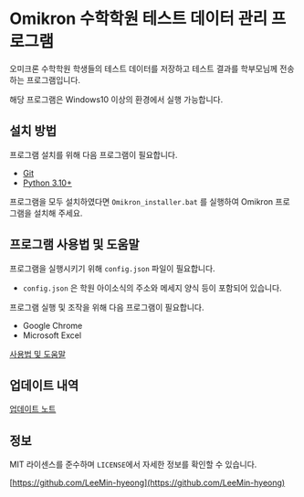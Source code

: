 # Omikron 수학학원 테스트 데이터 관리 프로그램

오미크론 수학학원 학생들의 테스트 데이터를 저장하고 테스트 결과를 학부모님께 전송하는 프로그램입니다.

해당 프로그램은 Windows10 이상의 환경에서 실행 가능합니다.

## 설치 방법

프로그램 설치를 위해 다음 프로그램이 필요합니다.
* [Git](https://git-scm.com/download/win)
* [Python 3.10+](https://apps.microsoft.com/detail/9PJPW5LDXLZ5?hl=ko-KR&gl=US)

프로그램을 모두 설치하였다면 ``Omikron_installer.bat`` 를 실행하여 Omikron 프로그램을 설치해 주세요.

## 프로그램 사용법 및 도움말

프로그램을 실행시키기 위해 ``config.json`` 파일이 필요합니다.
* ``config.json`` 은 학원 아이소식의 주소와 메세지 양식 등이 포함되어 있습니다.

프로그램 실행 및 조작을 위해 다음 프로그램이 필요합니다.
* Google Chrome
* Microsoft Excel

[사용법 및 도움말](https://omikron-db.notion.site/ad673cca64c146d28adb3deaf8c83a0d?pvs=4)

## 업데이트 내역

[업데이트 노트](https://omikron-db.notion.site/607251ce161946a5910623d4d906adf3?v=4a145775c66545608f200ca2c2ad93ec&pvs=4)

## 정보

MIT 라이센스를 준수하며 ``LICENSE``에서 자세한 정보를 확인할 수 있습니다.

[https://github.com/LeeMin-hyeong](https://github.com/LeeMin-hyeong)

